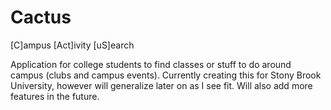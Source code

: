Cactus
======

[C]ampus [Act]ivity [uS]earch

Application for college students to find classes or stuff to do around campus (clubs and campus events). Currently creating this for Stony Brook University, however will generalize later on as I see fit. Will also add more features in the future.


